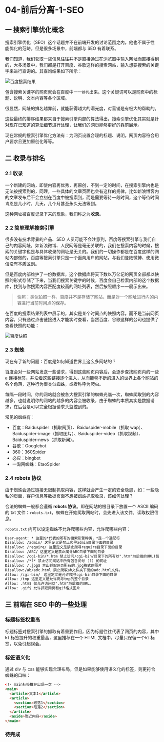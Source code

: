 # 04-前后分离-1-SEO

## 一 搜索引擎优化概念

搜索引擎优化（SEO）这个话题并不在前端开发的讨论范围之内，他也不属于性能优化的范畴。但是很多场景中，前端都与 SEO 有着联系。

我们知道，我们获取一些信息往往并不是直接通过在浏览器中输入网址而直接得到的，大多场景中，我们都是打开百度、谷歌这样的搜索网站，输入想要搜索的关键字来进行查询的。其查询结果如下所示：

![百度搜索结果](../../images/seo/01.png)

包含搜索关键字的网页就会在百度中一一`排列`出来。这个关键词可以是网页中的标题、说明、文本内容等各个区域。

很显然，网址的排名越靠前，就能获得越大的曝光度，对营销是有极大的帮助的。

这些最终的排序结果都来自于搜索引擎内部的算法得出，搜索引擎优化其实就是针对现在已知道的算法细节进行处理，让我们的网页能够更好的靠前展示。

现在常规的搜索引擎优化方法有：为网页设置合理的标题、说明，网页内容符合用户要求且更加原创化等等。

## 二 收录与排名

### 2.1 收录

一个新建的网站，即使内容再优秀，再原创，不到一定的时间，在搜索引擎内也是无法被搜索到的，同理，一些具体的文章页面也会有这样的规律，比如新浪博客内的文章发布后不会立刻在百度中被搜索到，而是需要等待一段时间，这个等待时间肯恩是几小时，几天，几个月甚至永久无法等到。

这种网址被百度记录下来的现象，我们称之为**收录**。

### 2.2 简单理解搜索引擎

很多没有技术背景的产品、SEO 人员可能不会注意到，百度等搜索引擎与我们自己的内容网址，如新浪微博、人民网等是毫无关联的，我们在搜索内容的时候，搜索的关键字也是与具体收录的网址是无关的。我们的一切操作都是在百度这样的网站内部做的，百度等搜索引擎只是一个面向用户的网站，与我们登陆微博、使用微信没有本质区别。

但是百度内部维护了一份数据库，这个数据库将天下数以万亿记的网页全部都以快照的形式存储了下来，当我们搜索关键字的时候，百度会自己检索内部的这个数据库，找到与你搜索内容匹配度较高的网址列表，然后按照顺序一一展示出来。

> 快照：类似拍照一样，百度并不是存储了网站，而是对一个网址进行内的内容进行当前时间点的保存。

在百度的搜索结果列表中展示的，其实是某个时间点的快照内容，而不是当前网页内容，只有通过点击链接进入才能实时查看，当然百度、谷歌这样的公司也提供了查看快照的功能：

![百度快照](../../images/seo/02.png)

### 2.3 蜘蛛

现在有了新的问题：百度是如何知道世界上这么多网站的？

百度会对一些网站发送一些请求，得到这些网页内容后，会逐步查找网页内的一些 a 连接标签，并沿着这些链接逐个进入，从而能够不断的进入的世界上各个网站的各个角落，这种行为很类似蜘蛛，或者称呼为爬虫。

每隔一段时间，你的网站就会被各大搜索引擎的蜘蛛光临一次，蜘蛛爬取到的内容越多，也就说明你的网站的越多的内容会被收录，由于蜘蛛的本质其实是数据请求，在后台是可以完全根据请求头监控到的。

常见的蜘蛛有：

- 百度：Baiduspider（抓取网页）、Baiduspider-mobile（抓取 wap）、Baiduspider-image（抓取图片）、Baiduspider-video（抓取视频）、Baiduspider-news（抓取新闻）。
- 谷歌：Googlebot
- 360：360Spider
- 必应：bingbot
- 一淘网蜘蛛：EtaoSpider

### 2.4 robots 协议

由于蜘蛛会通过链接无限制抓取内容，这样就会产生一定的安全隐患，如：一些隐私的页面，客户信息等数据页面不想被蜘蛛抓取收录，该如何处理？

合法的蜘蛛一般都会遵循 **robots 协议**。即在网站的根目录下放置一个 ASCII 编码的 txt 文件：`robots.txt`，蜘蛛在开始爬取网站时，会先进入该文件，读取权限信息。

`robots.txt` 内可以设定蜘蛛不允许爬哪些内容，允许爬哪些内容：

```txt
User-agent: * 这里的*代表的所有的搜索引擎种类，*是一个通配符
Disallow: /admin/ 这里定义是禁止爬寻admin目录下面的目录
Disallow: /require/ 这里定义是禁止爬寻require目录下面的目录
Disallow: /ABC/ 这里定义是禁止爬寻ABC目录下面的目录
Disallow: /cgi-bin/*.htm 禁止访问/cgi-bin/目录下的所有以".htm"为后缀的URL(包含子目录)。
Disallow: /*?* 禁止访问网站中所有包含问号 (?) 的网址
Disallow: /.jpg$ 禁止抓取网页所有的.jpg格式的图片
Disallow:/ab/adc.html 禁止爬取ab文件夹下面的adc.html文件。
Allow: /cgi-bin/　这里定义是允许爬寻cgi-bin目录下面的目录
Allow: /tmp 这里定义是允许爬寻tmp的整个目录
Allow: .htm$ 仅允许访问以".htm"为后缀的URL。
Allow: .gif$ 允许抓取网页和gif格式图片
```

## 三 前端在 SEO 中的一些处理

### 标题标签权重高

标题标签对搜索引擎的抓取有着重要作用，因为标题往往代表了网页的内容，其中 `h1` 标签提升的权重最高，这里推荐在一个 HTML 文档中，尽量只保留一个`h1` 标签，以免引起误会。

### 标签语义化

通过 div 与 css 能够实现合理布局，但是如果能够使用语义化的标签，则更符合蜘蛛的口味：

```html
<!- main标签推荐出现一次 -->
<main>
  <article>文本1</article>
  <article>
    <section>段落1</section>
    <section>段落2</section>
  </article>
  <aside>附近内容</aside>
</main>
```

### 待完成
